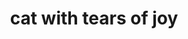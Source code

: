 ---
layout: smileys&emotion
title: cat with tears of joy
emoji: cat_with_tears_of_joy
permalink: 😹.html
---